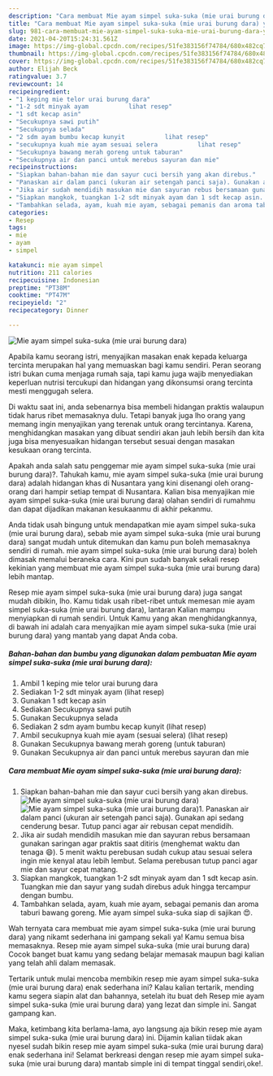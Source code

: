 ```yaml
---
description: "Cara membuat Mie ayam simpel suka-suka (mie urai burung dara) yang enak Untuk Jualan"
title: "Cara membuat Mie ayam simpel suka-suka (mie urai burung dara) yang enak Untuk Jualan"
slug: 981-cara-membuat-mie-ayam-simpel-suka-suka-mie-urai-burung-dara-yang-enak-untuk-jualan
date: 2021-04-20T15:24:31.561Z
image: https://img-global.cpcdn.com/recipes/51fe383156f74784/680x482cq70/mie-ayam-simpel-suka-suka-mie-urai-burung-dara-foto-resep-utama.jpg
thumbnail: https://img-global.cpcdn.com/recipes/51fe383156f74784/680x482cq70/mie-ayam-simpel-suka-suka-mie-urai-burung-dara-foto-resep-utama.jpg
cover: https://img-global.cpcdn.com/recipes/51fe383156f74784/680x482cq70/mie-ayam-simpel-suka-suka-mie-urai-burung-dara-foto-resep-utama.jpg
author: Elijah Beck
ratingvalue: 3.7
reviewcount: 14
recipeingredient:
- "1 keping mie telor urai burung dara"
- "1-2 sdt minyak ayam           lihat resep"
- "1 sdt kecap asin"
- "Secukupnya sawi putih"
- "Secukupnya selada"
- "2 sdm ayam bumbu kecap kunyit           lihat resep"
- "secukupnya kuah mie ayam sesuai selera           lihat resep"
- "Secukupnya bawang merah goreng untuk taburan"
- "Secukupnya air dan panci untuk merebus sayuran dan mie"
recipeinstructions:
- "Siapkan bahan-bahan mie dan sayur cuci bersih yang akan direbus."
- "Panaskan air dalam panci (ukuran air setengah panci saja). Gunakan api sedang cenderung besar. Tutup panci agar air rebusan cepat mendidih."
- "Jika air sudah mendidih masukan mie dan sayuran rebus bersamaan gunakan saringan agar praktis saat ditiris (menghemat waktu dan tenaga 😄). 5 menit waktu perebusan sudah cukup atau sesuai selera ingin mie kenyal atau lebih lembut. Selama perebusan tutup panci agar mie dan sayur cepat matang."
- "Siapkan mangkok, tuangkan 1-2 sdt minyak ayam dan 1 sdt kecap asin. Tuangkan mie dan sayur yang sudah direbus aduk hingga tercampur dengan bumbu."
- "Tambahkan selada, ayam, kuah mie ayam, sebagai pemanis dan aroma taburi bawang goreng. Mie ayam simpel suka-suka siap di sajikan 😍."
categories:
- Resep
tags:
- mie
- ayam
- simpel

katakunci: mie ayam simpel 
nutrition: 211 calories
recipecuisine: Indonesian
preptime: "PT38M"
cooktime: "PT47M"
recipeyield: "2"
recipecategory: Dinner

---
```



![Mie ayam simpel suka-suka (mie urai burung dara)](https://img-global.cpcdn.com/recipes/51fe383156f74784/680x482cq70/mie-ayam-simpel-suka-suka-mie-urai-burung-dara-foto-resep-utama.jpg)

Apabila kamu seorang istri, menyajikan masakan enak kepada keluarga tercinta merupakan hal yang memuaskan bagi kamu sendiri. Peran seorang istri bukan cuma menjaga rumah saja, tapi kamu juga wajib menyediakan keperluan nutrisi tercukupi dan hidangan yang dikonsumsi orang tercinta mesti menggugah selera.

Di waktu  saat ini, anda sebenarnya bisa membeli hidangan praktis walaupun tidak harus ribet memasaknya dulu. Tetapi banyak juga lho orang yang memang ingin menyajikan yang terenak untuk orang tercintanya. Karena, menghidangkan masakan yang dibuat sendiri akan jauh lebih bersih dan kita juga bisa menyesuaikan hidangan tersebut sesuai dengan masakan kesukaan orang tercinta. 



Apakah anda salah satu penggemar mie ayam simpel suka-suka (mie urai burung dara)?. Tahukah kamu, mie ayam simpel suka-suka (mie urai burung dara) adalah hidangan khas di Nusantara yang kini disenangi oleh orang-orang dari hampir setiap tempat di Nusantara. Kalian bisa menyajikan mie ayam simpel suka-suka (mie urai burung dara) olahan sendiri di rumahmu dan dapat dijadikan makanan kesukaanmu di akhir pekanmu.

Anda tidak usah bingung untuk mendapatkan mie ayam simpel suka-suka (mie urai burung dara), sebab mie ayam simpel suka-suka (mie urai burung dara) sangat mudah untuk ditemukan dan kamu pun boleh memasaknya sendiri di rumah. mie ayam simpel suka-suka (mie urai burung dara) boleh dimasak memalui beraneka cara. Kini pun sudah banyak sekali resep kekinian yang membuat mie ayam simpel suka-suka (mie urai burung dara) lebih mantap.

Resep mie ayam simpel suka-suka (mie urai burung dara) juga sangat mudah dibikin, lho. Kamu tidak usah ribet-ribet untuk memesan mie ayam simpel suka-suka (mie urai burung dara), lantaran Kalian mampu menyiapkan di rumah sendiri. Untuk Kamu yang akan menghidangkannya, di bawah ini adalah cara menyajikan mie ayam simpel suka-suka (mie urai burung dara) yang mantab yang dapat Anda coba.

<!--inarticleads1-->

##### Bahan-bahan dan bumbu yang digunakan dalam pembuatan Mie ayam simpel suka-suka (mie urai burung dara):

1. Ambil 1 keping mie telor urai burung dara
1. Sediakan 1-2 sdt minyak ayam           (lihat resep)
1. Gunakan 1 sdt kecap asin
1. Sediakan Secukupnya sawi putih
1. Gunakan Secukupnya selada
1. Sediakan 2 sdm ayam bumbu kecap kunyit           (lihat resep)
1. Ambil secukupnya kuah mie ayam (sesuai selera)           (lihat resep)
1. Gunakan Secukupnya bawang merah goreng (untuk taburan)
1. Gunakan Secukupnya air dan panci untuk merebus sayuran dan mie




<!--inarticleads2-->

##### Cara membuat Mie ayam simpel suka-suka (mie urai burung dara):

1. Siapkan bahan-bahan mie dan sayur cuci bersih yang akan direbus.
<img src="https://img-global.cpcdn.com/steps/dead0a9785ee8c17/160x128cq70/mie-ayam-simpel-suka-suka-mie-urai-burung-dara-langkah-memasak-1-foto.jpg" alt="Mie ayam simpel suka-suka (mie urai burung dara)"><img src="https://img-global.cpcdn.com/steps/805885a5f91292df/160x128cq70/mie-ayam-simpel-suka-suka-mie-urai-burung-dara-langkah-memasak-1-foto.jpg" alt="Mie ayam simpel suka-suka (mie urai burung dara)">1. Panaskan air dalam panci (ukuran air setengah panci saja). Gunakan api sedang cenderung besar. Tutup panci agar air rebusan cepat mendidih.
1. Jika air sudah mendidih masukan mie dan sayuran rebus bersamaan gunakan saringan agar praktis saat ditiris (menghemat waktu dan tenaga 😄). 5 menit waktu perebusan sudah cukup atau sesuai selera ingin mie kenyal atau lebih lembut. Selama perebusan tutup panci agar mie dan sayur cepat matang.
1. Siapkan mangkok, tuangkan 1-2 sdt minyak ayam dan 1 sdt kecap asin. Tuangkan mie dan sayur yang sudah direbus aduk hingga tercampur dengan bumbu.
1. Tambahkan selada, ayam, kuah mie ayam, sebagai pemanis dan aroma taburi bawang goreng. Mie ayam simpel suka-suka siap di sajikan 😍.




Wah ternyata cara membuat mie ayam simpel suka-suka (mie urai burung dara) yang nikamt sederhana ini gampang sekali ya! Kamu semua bisa memasaknya. Resep mie ayam simpel suka-suka (mie urai burung dara) Cocok banget buat kamu yang sedang belajar memasak maupun bagi kalian yang telah ahli dalam memasak.

Tertarik untuk mulai mencoba membikin resep mie ayam simpel suka-suka (mie urai burung dara) enak sederhana ini? Kalau kalian tertarik, mending kamu segera siapin alat dan bahannya, setelah itu buat deh Resep mie ayam simpel suka-suka (mie urai burung dara) yang lezat dan simple ini. Sangat gampang kan. 

Maka, ketimbang kita berlama-lama, ayo langsung aja bikin resep mie ayam simpel suka-suka (mie urai burung dara) ini. Dijamin kalian tiidak akan nyesel sudah bikin resep mie ayam simpel suka-suka (mie urai burung dara) enak sederhana ini! Selamat berkreasi dengan resep mie ayam simpel suka-suka (mie urai burung dara) mantab simple ini di tempat tinggal sendiri,oke!.

